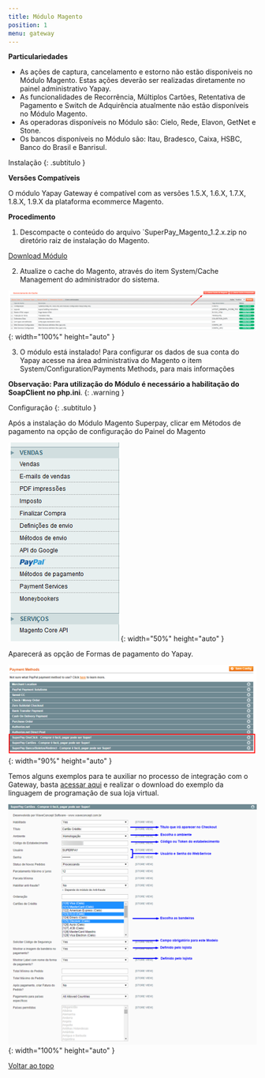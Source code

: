 ```yaml
---
title: Módulo Magento
position: 1
menu: gateway
---
```



**Particulariedades**


* As ações de captura, cancelamento e estorno não estão disponíveis no Módulo Magento. Estas ações deverão ser realizadas diretamente no painel administrativo Yapay.
* As funcionalidades de Recorrência, Múltiplos Cartões, Retentativa de Pagamento e Switch de Adquirência atualmente não estão disponíveis no Módulo Magento.
* As operadoras disponíveis no Módulo são: Cielo, Rede, Elavon, GetNet e Stone.
* Os bancos disponíveis no Módulo são: Itau, Bradesco, Caixa, HSBC, Banco do Brasil e Banrisul.


Instalação
{: .subtitulo }

**Versões Compatíveis**

O módulo Yapay Gateway é compatível com as versões 1.5.X, 1.6.X, 1.7.X, 1.8.X, 1.9.X da plataforma ecommerce Magento.

**Procedimento**

1. Descompacte o conteúdo do arquivo `SuperPay_Magento_1.2.x.zip no diretório raiz de instalação do Magento.

<a href="http://integracao.traycheckout.com.br/documentacao/download/plugins/gateway/SuperPay_Magento_1_2_18.zip" class="btn  btn-default btn-wide btn-call-to-action btnMagento"><i class="fa fa-arrow-circle-down" aria-hidden="true"></i>Download Módulo</a>

2. Atualize o cache do Magento, através do item System/Cache Management do administrador do sistema.

![Módulo Magento Yapay Gateway](/images/gateway/servicos/Cache_Magento.png "Módulo Magento Yapay Gateway"){: width="100%" height="auto" }

3. O módulo está instalado! Para configurar os dados de sua conta do Yapay acesse na área administrativa do Magento o item System/Configuration/Payments Methods, para mais informações 

**Observação: Para utilização do Módulo é necessário a habilitação do SoapClient no php.ini**.
{: .warning }


Configuração
{: .subtitulo }

Após a instalação do Módulo Magento Superpay, clicar em Métodos de pagamento na opção de configuração do Painel do Magento

![Módulo Magento Yapay Gateway](/images/gateway/servicos/MenuMagento.png "Módulo Magento Yapay Gateway"){: width="50%" height="auto" }


Aparecerá as opção de Formas de pagamento do Yapay.

![Módulo Magento Yapay Gateway](/images/gateway/servicos/ModuloMagento.png "Módulo Magento Yapay Gateway"){: width="90%" height="auto" }

Temos alguns exemplos para te auxiliar no processo de integração com o Gateway, basta <a href="https://superpay.acelerato.com/base-de-conhecimento/#/artigos/2" target="_blank" class="linkPadraoVerde">acessar aqui</a> e realizar o download do exemplo da linguagem de programação de sua loja virtual.


![Módulo Magento Yapay Gateway](/images/gateway/servicos/ModuloMagento2.png "Módulo Magento Yapay Gateway"){: width="100%" height="auto" }


<div class="voltar-ao-topo"><a href="#"><i class="fa fa-arrow-up" aria-hidden="true"></i>Voltar ao topo</a></div>